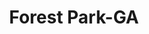 ---
title: Forest Park-GA
slug: forest-park-ga
f_state:
- cms/state/georgia.md
f_locations:
- cms/payday-loan/ayuda-latino-multiservice-4996.md
- cms/payday-loan/besong-financial-services-5225.md
- cms/payday-loan/ga-immigration-services-18881.md
- cms/payday-loan/magic-check-cashing-20615.md
- cms/payday-loan/magic-check-cashing-20616.md
- cms/payday-loan/star-check-cashing-26900.md
- cms/payday-loan/xtrabucks-28938.md
updated-on: '2024-05-30T13:41:28.615Z'
created-on: '2024-05-30T13:41:28.615Z'
published-on: '2024-05-30T13:54:32.469Z'
f_city: Forest Park
layout: '[city].html'
tags: city
---